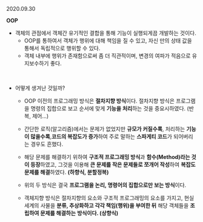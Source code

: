 2020.09.30

**OOP**
  + 객체의 관점에서 객체간 유기적인 결합을 통해 기능이 실행되게끔 개발하는 것이다.
    + OOP를 통하여서 객체가 행위에 대해 책임을 질 수 있고, 자신 만의 상태 값을 통해서 독립적으로 행위할 수 있다.
    + 객체 내부에 행위가 존재함으로써 좀 더 직관적이며, 변경의 여파가 적음으로 유지보수하기 좋다.
  
<br/>

+ 어떻게 생겨난 것일까?
  + OOP 이전의 프로그래밍 방식은 **절차지향 방식**이다. 절차지향 방식은 프로그램을 명령의 집합으로 보고 순서에 맞게 **기능을 처리**하는 것을 중요시하였다. (반복, 제어...)

  + 간단한 로직(알고리즘)에서는 문제가 없었지만 **규모가 커질수록**, 처리하는 **기능이 많을수록**,**코드의 복잡도가 증가**하여 주로 말하는 **스파게티 코드**가 되어버리는 경우도 흔했다.

  + 해당 문제를 해결하기 위하여 **구조적 프로그래밍 방식**과 **함수(Method)라는 것이 등장**하였고, 그것을 이용해 **큰 문제를 작은 문제들로 쪼개어 작성**하여 **복잡도 문제를 해결**하였다.    **(하향식, 분할정복)**

  + 위의 두 방식은 결국 **프로그램을 논리, 명령어의 집합으로만 보는 방식**이다.

  + 객체지향 방식은 절차지향의 요소와 구조적 프로그래밍의 요소를 가지고, 현실세계의 사물을 **분류, 추상화하고 각각 책임(행위)을 부여한 뒤** 해당 객체들을 **조립하여 문제를 해결하는** **방식이다. (상향식)** 